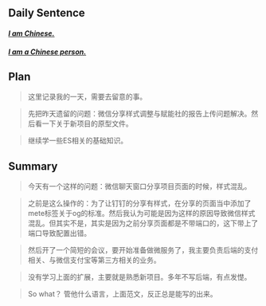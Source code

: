 ## **Daily Sentence**
#### <u>*I am Chinese.*</u>
#### <u>*I am a Chinese person.*</u>
> 

## **Plan**
>这里记录我的一天，需要去留意的事。

> 先把昨天遗留的问题：微信分享样式调整与赋能社的报告上传问题解决。然后看一下关于新项目的原型文件。

> 继续学一些ES相关的基础知识。

## **Summary**
> 今天有一个这样的问题：微信聊天窗口分享项目页面的时候，样式混乱。

> 之前是这么操作的：为了让钉钉的分享有样式，在分享的页面当中添加了mete标签关于og的标准。然后我认为可能是因为这样的原因导致微信样式混乱。但其实不是，其实是因为之前分享页面都是不带端口的，这下带上了端口导致配置出错。

> 然后开了一个简短的会议，要开始准备做微服务了，我主要负责后端的支付相关、与微信支付宝等第三方相关的业务。

> 没有学习上面的扩展，主要就是熟悉新项目。多年不写后端，有点发憷。

> So what？ 管他什么语言，上面范文，反正总是能写的出来。


